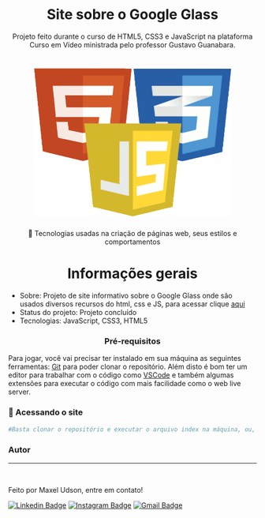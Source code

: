 <h1 align="center">Site sobre o Google Glass</h1>
<p align="center">Projeto feito durante o curso de HTML5, CSS3 e JavaScript na plataforma Curso em Vídeo ministrada pelo professor Gustavo Guanabara.</p>
<h1 align="center">
    <img src="https://github.com/Maxel-Uds/Teste_de_Codigos/blob/main/clipart2591611.png" width="400px" height="300px"/>
</h1>
<p align="center">🚀 Tecnologias usadas na criação de páginas web, seus estilos e comportamentos</p>

<h1 align="center">Informações gerais</h1>

<!--ts-->
   * Sobre: Projeto de site informativo sobre o Google Glass onde são usados diversos recursos do html, css e JS, para acessar clique [aqui](https://maxel-uds.github.io/projeto-glass.HTML5/)
   * Status do projeto: Projeto concluído
   * Tecnologias: JavaScript, CSS3, HTML5
<!--te-->

<h3 align="center">Pré-requisitos</h1>


Para jogar, você vai precisar ter instalado em sua máquina as seguintes ferramentas:
[Git](https://git-scm.com) para poder clonar o repositório. 
Além disto é bom ter um editor para trabalhar com o código como [VSCode](https://code.visualstudio.com/) e também algumas extensões para executar o código com mais facilidade como o web live server.

### 🎲 Acessando o site

```bash
#Basta clonar o repositório e executar o arquivo index na máquina, ou, dentro do VS Code, executar a extensão web live server.
```

### Autor
---

 <img style="border-radius: 50%;" src="https://avatars.githubusercontent.com/u/78319246?s=400&u=968cfcc7e65e9790aceee3c36daeecb4073bde44&v=4" width="100px;" alt=""/>
 <br />
<p>Feito por Maxel Udson, entre em contato!</p>

[![Linkedin Badge](https://img.shields.io/badge/-MaxelUdson-blue?style=flat-square&logo=Linkedin&logoColor=white&link=https://www.linkedin.com/in/maxel-udson-b7b65b203/)](https://www.linkedin.com/in/maxel-udson-b7b65b203/)
[![Instagram Badge](https://img.shields.io/badge/-maxudsom-purple?style=flat-square&logo=instagram&logoColor=white&link=https://www.instagram.com/maxudsom/)](https://www.instagram.com/maxudsom/)
[![Gmail Badge](https://img.shields.io/badge/-maxellopes32@gmail.com-c14438?style=flat-square&logo=Gmail&logoColor=white&link=mailto:maxellopes32@gmail.com)](maxellopes32@gmail.com)
